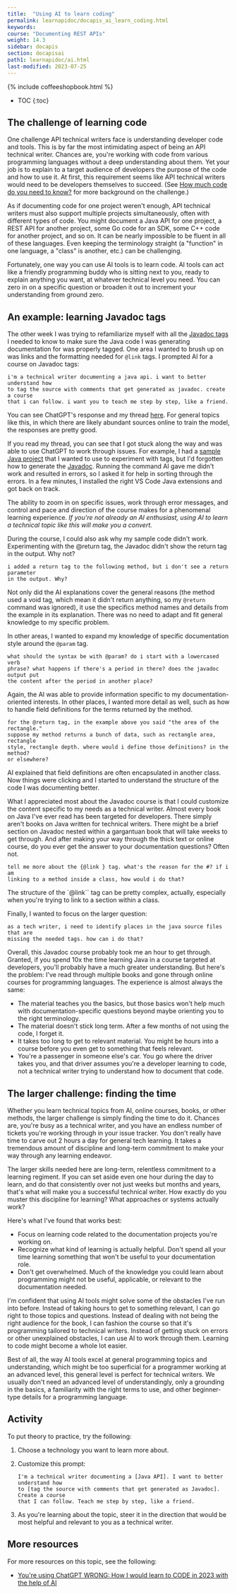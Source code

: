 ```yaml
---
title:  "Using AI to learn coding"
permalink: learnapidoc/docapis_ai_learn_coding.html
keywords:
course: "Documenting REST APIs"
weight: 14.3
sidebar: docapis
section: docapisai
path1: learnapidoc/ai.html
last-modified: 2023-07-25
---
```


{% include coffeeshopbook.html %}

* TOC
{:toc}

## The challenge of learning code

One challenge API technical writers face is understanding developer code and tools. This is by far the most intimidating aspect of being an API technical writer. Chances are, you're working with code from various programming languages without a deep understanding about them. Yet your job is to explain to a target audience of developers the purpose of the code and how to use it. At first, this requirement seems like API technical writers would need to be developers themselves to succeed. (See [How much code do you need to know?](jobapis_learning_code.html) for more background on the challenge.)

As if documenting code for one project weren't enough, API technical writers must also support multiple projects simultaneously, often with different types of code. You might document a Java API for one project, a REST API for another project, some Go code for an SDK, some C++ code for another project, and so on. It can be nearly impossible to be fluent in all of these languages. Even keeping the terminology straight (a "function" in one language, a "class" is another, etc.) can be challenging.

Fortunately, one way you can use AI tools is to learn code. AI tools can act like a friendly programming buddy who is sitting next to you, ready to explain anything you want, at whatever technical level you need. You can zero in on a specific question or broaden it out to increment your understanding from ground zero.

## An example: learning Javadoc tags

The other week I was trying to refamiliarize myself with all the [Javadoc tags](nativelibraryapis_javadoc_tags.html) I needed to know to make sure the Java code I was generating documentation for was properly tagged. One area I wanted to brush up on was links and the formatting needed for `@link` tags. I prompted AI for a course on Javadoc tags: 

```
i'm a technical writer documenting a java api. i want to better understand how
to tag the source with comments that get generated as javadoc. create a course
that i can follow. i want you to teach me step by step, like a friend.
```

You can see ChatGPT's response and my thread [here](https://chat.openai.com/share/d1843d8c-df5b-429c-ba8c-1fff659fc7f7). For general topics like this, in which there are likely abundant sources online to train the model, the responses are pretty good. 

If you read my thread, you can see that I got stuck along the way and was able to use ChatGPT to work through issues. For example, I had a [sample Java project](nativelibraryapis_getting_the_source.htm) that I wanted to use to experiment with tags, but I'd forgotten how to generate the [Javadoc](nativelibraryapis_create_javadoc.html). Running the command AI gave me didn't work and resulted in errors, so I asked it for help in sorting through the errors. In a few minutes, I installed the right VS Code Java extensions and got back on track. 

The ability to zoom in on specific issues, work through error messages, and control and pace and direction of the course makes for a phenomenal learning experience. *If you're not already an AI enthusiast, using AI to learn a technical topic like this will make you a convert.*

During the course, I could also ask why my sample code didn't work. Experimenting with the @return tag, the Javadoc didn't show the return tag in the output. Why not? 

```
i added a return tag to the following method, but i don't see a return parameter
in the output. Why?
```

Not only did the AI explanations cover the general reasons (the method used a void tag, which mean it didn't return anything, so my `@return` command was ignored), it use the specifics method names and details from the example in its explanation. There was no need to adapt and fit general knowledge to my specific problem.

In other areas, I wanted to expand my knowledge of specific documentation style around the `@param` tag. 

``` 
what should the syntax be with @param? do i start with a lowercased verb
phrase? what happens if there's a period in there? does the javadoc output put
the content after the period in another place? 
```

Again, the AI was able to provide information specific to my documentation-oriented interests. In other places, I wanted more detail as well, such as how to handle field definitions for the terms returned by the method. 

```
for the @return tag, in the example above you said "the area of the rectangle."
suppose my method returns a bunch of data, such as rectangle area, rectangle
style, rectangle depth. where would i define those definitions? in the method?
or elsewhere?
```

AI explained that field definitions are often encapsulated in another class. Now things were clicking and I started to understand the structure of the code I was documenting better. 

What I appreciated most about the Javadoc course is that I could customize the content specific to my needs as a technical writer. Almost every book on Java I've ever read has been targeted for developers. There simply aren't books on Java written for technical writers. There might be a brief section on Javadoc nested within a gargantuan book that will take weeks to get through. And after making your way through the thick text or online course, do you ever get the answer to your documentation questions? Often not. 

```
tell me more about the {@link } tag. what's the reason for the #? if i am
linking to a method inside a class, how would i do that?
```

The structure of the `@link`` tag can be pretty complex, actually, especially when you're trying to link to a section within a class.

Finally, I wanted to focus on the larger question: 

```
as a tech writer, i need to identify places in the java source files that are
missing the needed tags. how can i do that?
```

Overall, this Javadoc course probably took me an hour to get through. Granted, if you spend 10x the time learning Java in a course targeted at developers, you'll probably have a much greater understanding. But here's the problem: I've read through multiple books and gone through online courses for programming languages. The experience is almost always the same:

* The material teaches you the basics, but those basics won't help much with documentation-specific questions beyond maybe orienting you to the right terminology.
* The material doesn't stick long term. After a few months of not using the code, I forget it.
* It takes too long to get to relevant material. You might be hours into a course before you even get to something that feels relevant.
* You're a passenger in someone else's car. You go where the driver takes you, and that driver assumes you're a developer learning to code, not a technical writer trying to understand how to document that code.

## The larger challenge: finding the time

Whether you learn technical topics from AI, online courses, books, or other methods, the larger challenge is simply finding the time to do it. Chances are, you're busy as a technical writer, and you have an endless number of tickets you're working through in your issue tracker. You don't really have time to carve out 2 hours a day for general tech learning. It takes a tremendous amount of discipline and long-term commitment to make your way through any learning endeavor.

The larger skills needed here are long-term, relentless commitment to a learning regiment. If you can set aside even one hour during the day to learn, and do that consistently over not just weeks but months and years, that's what will make you a successful technical writer. How exactly do you muster this discipline for learning? What approaches or systems actually work? 

Here's what I've found that works best:

* Focus on learning code related to the documentation projects you're working on.
* Recognize what kind of learning is actually helpful. Don't spend all your time learning something that won't be useful to your documentation role.
* Don't get overwhelmed. Much of the knowledge you could learn about programming might not be useful, applicable, or relevant to the documentation needed.

I'm confident that using AI tools might solve some of the obstacles I've run into before. Instead of taking hours to get to something relevant, I can go right to those topics and questions. Instead of dealing with not being the right audience for the book, I can fashion the course so that it's programming tailored to technical writers. Instead of getting stuck on errors or other unexplained obstacles, I can use AI to work through them. Learning to code might become a whole lot easier.

Best of all, the way AI tools excel at general programming topics and understanding, which might be too superficial for a programmer working at an advanced level, this general level is perfect for technical writers. We usually don't need an advanced level of understandingly, only a grounding in the basics, a familiarity with the right terms to use, and other beginner-type details for a programming language.

## Activity

To put theory to practice, try the following:

1.  Choose a technology you want to learn more about. 
2.  Customize this prompt:

    ```
    I'm a technical writer documenting a [Java API]. I want to better understand how
    to [tag the source with comments that get generated as Javadoc]. Create a course
    that I can follow. Teach me step by step, like a friend.
    ```

3. As you're learning about the topic, steer it in the direction that would be most helpful and relevant to you as a technical writer.

## More resources

For more resources on this topic, see the following:

* [You're using ChatGPT WRONG: How I would learn to CODE in 2023 with the help of AI](https://www.youtube.com/watch?v=0mSf_2RoWfM )